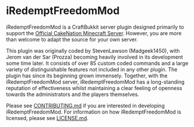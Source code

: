 # iRedemptFreedomMod #

iRedemptFreedomMod is a CraftBukkit server plugin designed primarily to support the [Official CakeNation Minecraft Server](http://cakenation.xyz/). However, you are more than welcome to adapt the source for your own server.

This plugin was originally coded by StevenLawson (Madgeek1450), with Jerom van der Sar (Prozza) becoming heavily involved in its development some time later. It consists of over 85 custom coded commands and a large variety of distinguishable features not included in any other plugin. The plugin has since its beginning grown immensely. Together, with the iRedemptFreedomMod server, iRedemptFreedomMod has a long-standing reputation of effectiveness whilst maintaining a clear feeling of openness towards the administrators and the players themselves.

Please see [CONTRIBUTING.md](CONTRIBUTING.md) if you are interested in developing iRedemptFreedomMod. For information on how iRedemptFreedomMod is licensed, please see [LICENSE.md](LICENSE.md).
